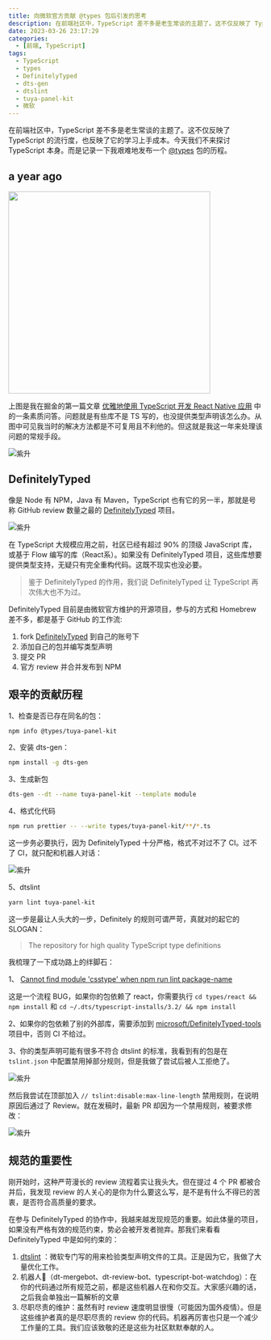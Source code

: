 ```yaml
---
title: 向微软官方贡献 @types 包后引发的思考
description: 在前端社区中，TypeScript 差不多是老生常谈的主题了。这不仅反映了 TypeScript 的流行度，也反映了它的学习上手成本。今天我们不来探讨 TypeScript 本身。而是记录一下我艰难地发布一个 @types包的历程。
date: 2023-03-26 23:17:29
categories:
  - [前端, TypeScript]
tags:
  - TypeScript
  - types
  - DefinitelyTyped
  - dts-gen
  - dtslint
  - tuya-panel-kit
  - 微软
---
```


在前端社区中，TypeScript 差不多是老生常谈的主题了。这不仅反映了 TypeScript 的流行度，也反映了它的学习上手成本。今天我们不来探讨 TypeScript 本身。而是记录一下我艰难地发布一个 [@types](https://www.npmjs.com/package/@types/tuya-panel-kit) 包的历程。

## a year ago

<img src="https://p9-juejin.byteimg.com/tos-cn-i-k3u1fbpfcp/b4aeb4e02f1640069b7e763ea0b5be40~tplv-k3u1fbpfcp-watermark.image" height="400px"/>

上图是我在掘金的第一篇文章 [优雅地使用 TypeScript 开发 React Native 应用](https://juejin.cn/post/6844903843155689486) 中的一条素质问答。问题就是有些库不是 TS 写的，也没提供类型声明该怎么办。从图中可见我当时的解决方法都是不可复用且不利他的。但这就是我这一年来处理该问题的常规手段。

![紫升](https://p6-juejin.byteimg.com/tos-cn-i-k3u1fbpfcp/04f411da146740aab8f620337a592850~tplv-k3u1fbpfcp-watermark.image)

## DefinitelyTyped

像是 Node 有 NPM，Java 有 Maven，TypeScript 也有它的另一半，那就是号称 GitHub review 数量之最的 [DefinitelyTyped](https://github.com/DefinitelyTyped/DefinitelyTyped) 项目。

![紫升](https://p1-juejin.byteimg.com/tos-cn-i-k3u1fbpfcp/d503ee17f0ab45068a0d50a4d6f6034a~tplv-k3u1fbpfcp-watermark.image)

在 TypeScript 大规模应用之前，社区已经有超过 90% 的顶级 JavaScript 库，或基于 Flow 编写的库（React系）。如果没有 DefinitelyTyped 项目，这些库想要提供类型支持，无疑只有完全重构代码。这既不现实也没必要。

> 鉴于 DefinitelyTyped 的作用，我们说 DefinitelyTyped 让 TypeScript 再次伟大也不为过。

DefinitelyTyped 目前是由微软官方维护的开源项目，参与的方式和 Homebrew 差不多，都是基于 GitHub 的工作流:

1. fork [DefinitelyTyped](https://github.com/DefinitelyTyped/DefinitelyTyped) 到自己的账号下
2. 添加自己的包并编写类型声明
3. 提交 PR
4. 官方 review 并合并发布到 NPM

## 艰辛的贡献历程

1、检查是否已存在同名的包：

```sh
npm info @types/tuya-panel-kit
```

2、安装 dts-gen：

```sh
npm install -g dts-gen
```

3、生成新包

```sh
dts-gen --dt --name tuya-panel-kit --template module
```

4、格式化代码

```sh
npm run prettier -- --write types/tuya-panel-kit/**/*.ts
```

这一步务必要执行，因为 DefinitelyTyped 十分严格，格式不对过不了 CI。过不了 CI，就只配和机器人对话：

![紫升](https://p1-juejin.byteimg.com/tos-cn-i-k3u1fbpfcp/140adf442a17460aa845aef8e4b8ac18~tplv-k3u1fbpfcp-watermark.image)

5、dtslint

```sh
yarn lint tuya-panel-kit
```

这一步是最让人头大的一步，Definitely 的规则可谓严苛，真就对的起它的 SLOGAN：

> The repository for high quality TypeScript type definitions

我梳理了一下成功路上的绊脚石：

1、 [Cannot find module 'csstype' when npm run lint package-name](https://github.com/DefinitelyTyped/DefinitelyTyped/issues/24788)

这是一个流程 BUG，如果你的包依赖了 react，你需要执行 `cd types/react && npm install` 和 `cd ~/.dts/typescript-installs/3.2/ && npm install`

2、如果你的包依赖了别的外部库，需要添加到 [microsoft/DefinitelyTyped-tools](https://github.com/microsoft/DefinitelyTyped-tools/pull/165/files) 项目中，否则 CI 不给过。

3、你的类型声明可能有很多不符合 dtslint 的标准，我看到有的包是在 `tslint.json` 中配置禁用掉部分规则，但是我做了尝试后被人工拒绝了。

![紫升](https://p6-juejin.byteimg.com/tos-cn-i-k3u1fbpfcp/fafa598fac2e4015ab496cc15fd94496~tplv-k3u1fbpfcp-watermark.image)

然后我尝试在顶部加入 `// tslint:disable:max-line-length` 禁用规则，在说明原因后通过了 Review。就在发稿时，最新 PR 却因为一个禁用规则，被要求修改：

![紫升](https://p6-juejin.byteimg.com/tos-cn-i-k3u1fbpfcp/21a0b43a6f464c47a1b94a5fc7ed619f~tplv-k3u1fbpfcp-watermark.image)

## 规范的重要性

刚开始时，这种严苛漫长的 review 流程着实让我头大。但在提过 4 个 PR 都被合并后，我发现 review 的人关心的是你为什么要这么写，是不是有什么不得已的苦衷，是否符合高质量的要求。

在参与 DefinitelyTyped 的协作中，我越来越发现规范的重要。如此体量的项目，如果没有严格有效的规范约束，势必会被开发者抛弃。那我们来看看 DefinitelyTyped 中是如何约束的：

1. [dtslint](https://github.com/microsoft/dtslint) ：微软专门写的用来检验类型声明文件的工具。正是因为它，我做了大量优化工作。
2. 机器人🤖（dt-mergebot、dt-review-bot、typescript-bot-watchdog）：在你的代码通过所有规范之前，都是这些机器人在和你交互。大家感兴趣的话，之后我会单独出一篇解析的文章
3. 尽职尽责的维护：虽然有时 review 速度明显很慢（可能因为国外疫情）。但是这些维护者真的是尽职尽责的 review 你的代码。机器再厉害也只是一个减少工作量的工具。我们应该致敬的还是这些为社区默默奉献的人。
